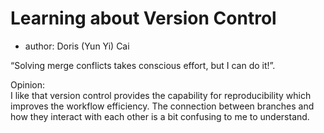 # Learning about Version Control

- author: Doris (Yun Yi) Cai


“Solving merge conflicts takes conscious effort, but I can do it!”.

Opinion:   
I like that version control provides the capability for reproducibility which improves the workflow efficiency.
The connection between branches and how they interact with each other is a bit confusing to me to understand.

